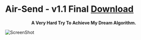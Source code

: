 # Air-Send - v1.1 Final <a href='https://github.com/TheNxtgenBoy/Air-Send/raw/main/Air-Send.exe'>Download</a>

<p align='center'><b>A Very Hard Try To Achieve My Dream Algorithm.</b></p>

![ScreenShot](https://i.ibb.co/8mdBYk3/Screenshot-261.png)
